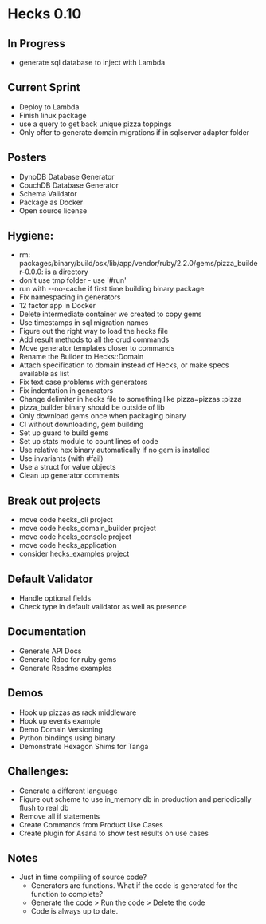 # Hecks 0.10

## In Progress
* generate sql database to inject with Lambda

## Current Sprint
* Deploy to Lambda
* Finish linux package
* use a query to get back unique pizza toppings
* Only offer to generate domain migrations if in sqlserver adapter folder

## Posters
  * DynoDB Database Generator
  * CouchDB Database Generator
  * Schema Validator
  * Package as Docker
  * Open source license

## Hygiene:
  * rm: packages/binary/build/osx/lib/app/vendor/ruby/2.2.0/gems/pizza_builder-0.0.0: is a directory
  * don't use tmp folder - use '#run'
  * run with --no-cache if first time building binary package
  * Fix namespacing in generators
  * 12 factor app in Docker
  * Delete intermediate container we created to copy gems
  * Use timestamps in sql migration names
  * Figure out the right way to load the hecks file
  * Add result methods to all the crud commands
  * Move generator templates closer to commands
  * Rename the Builder to Hecks::Domain
  * Attach specification to domain instead of Hecks, or make specs available as list
  * Fix text case problems with generators
  * Fix indentation in generators
  * Change delimiter in hecks file to something like pizza=pizzas::pizza
  * pizza_builder binary should be outside of lib
  * Only download gems once when packaging binary
  * CI without downloading, gem building
  * Set up guard to build gems
  * Set up stats module to count lines of code
  * Use relative hex binary automatically if no gem is installed
  * Use invariants (with #fail)
  * Use a struct for value objects
  * Clean up generator comments

## Break out projects
  * move code hecks_cli project
  * move code hecks_domain_builder project
  * move code hecks_console project
  * move code hecks_application
  * consider hecks_examples project

## Default Validator
  * Handle optional fields
  * Check type in default validator as well as presence

## Documentation
  * Generate API Docs
  * Generate Rdoc for ruby gems
  * Generate Readme examples

## Demos
  * Hook up pizzas as rack middleware
  * Hook up events example
  * Demo Domain Versioning
  * Python bindings using binary
  * Demonstrate Hexagon Shims for Tanga

## Challenges:
  * Generate a different language
  * Figure out scheme to use in_memory db in production and periodically flush to real db
  * Remove all if statements
  * Create Commands from Product Use Cases
  * Create plugin for Asana to show test results on use cases

## Notes
* Just in time compiling of source code?
  * Generators are functions.  What if the code is generated for the function to complete?
  * Generate the code > Run the code > Delete the code
  * Code is always up to date.
